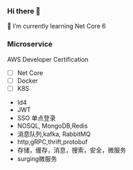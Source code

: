 ### Hi there 👋
🌱 I’m currently learning Net Core 6

### Microservice
 AWS Developer Certification

- [ ] Net Core
- [ ] Docker
- [ ] K8S
- Id4
- JWT
- SSO 单点登录
- NOSQL, MongoDB,Redis
- 消息队列,kafka, RabbitMQ
- http,gRPC,thrift,protobuf
- 存储，缓存，消息，搜索，安全，微服务
- surging微服务
<!--
**StoneIsDeveloper/StoneIsDeveloper** is a ✨ _special_ ✨ repository because its `README.md` (this file) appears on your GitHub profile.

Here are some ideas to get you started:

- 🔭 I’m currently working on ...
- 🌱 I’m currently learning ...
- 👯 I’m looking to collaborate on ...
- 🤔 I’m looking for help with ...
- 💬 Ask me about ...
- 📫 How to reach me: ...
- 😄 Pronouns: ...
- ⚡ Fun fact: ...
-->
